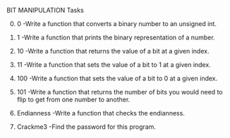 BIT MANIPULATION Tasks


0. 0
-Write a function that converts a binary number to an unsigned int.

1. 1
-Write a function that prints the binary representation of a number.

2. 10
-Write a function that returns the value of a bit at a given index.

3. 11
-Write a function that sets the value of a bit to 1 at a given index.

4. 100
-Write a function that sets the value of a bit to 0 at a given index.

5. 101
-Write a function that returns the number of bits you would need to flip to get from one number to another.

6. Endianness
-Write a function that checks the endianness.

7. Crackme3
-Find the password for this program.

